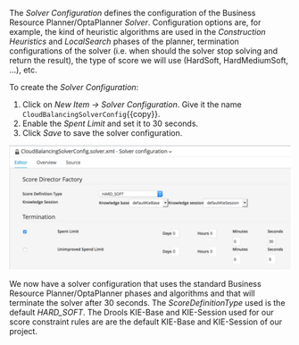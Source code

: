 The *Solver Configuration* defines the configuration of the Business Resource Planner/OptaPlanner *Solver*. Configuration options are, for example, the kind of heuristic algorithms are used in the *Construction Heuristics* and *LocalSearch* phases of the planner, termination configurations of the solver (i.e. when should the solver stop solving and return the result), the type of score we will use (HardSoft, HardMediumSoft, ...), etc.

To create the *Solver Configuration*:

1. Click on *New Item -> Solver Configuration*. Give it the name `CloudBalancingSolverConfig`{{copy}}.
2. Enable the *Spent Limit* and set it to 30 seconds.
3. Click *Save* to save the solver configuration.

<img src="../../assets/intro-openshift/optaplanner-workbench-cloud-balancing/optaplanner-solver-configuration.png" width="600" />

We now have a solver configuration that uses the standard Business Resource Planner/OptaPlanner phases and algorithms and that will terminate the solver after 30 seconds. The *ScoreDefinitionType* used is the default *HARD_SOFT*. The Drools KIE-Base and KIE-Session used for our score constraint rules are are the default KIE-Base and KIE-Session of our project.
